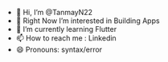 - 👋 Hi, I’m @TanmayN22
- 👀 Right Now I’m interested in Building Apps
- 🌱 I’m currently learning Flutter
- 📫 How to reach me : Linkedin
- 😄 Pronouns: syntax/error

